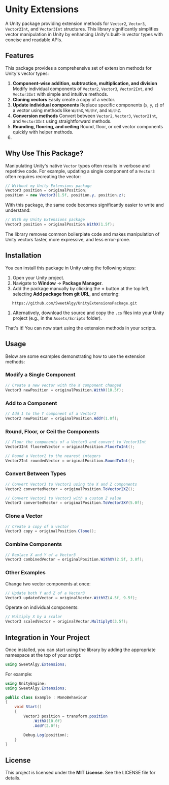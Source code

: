 # Unity Extensions

A Unity package providing extension methods for `Vector2`, `Vector3`, `Vector2Int`, and `Vector3Int` structures. This
library significantly simplifies vector manipulation in Unity by enhancing Unity's built-in vector types with concise
and readable APIs.

## Features

This package provides a comprehensive set of extension methods for Unity's vector types:
1. **Component-wise addition, subtraction, multiplication, and division**
   Modify individual components of `Vector2`, `Vector3`, `Vector2Int`, and `Vector3Int` with simple and intuitive methods.
2. **Cloning vectors**
   Easily create a copy of a vector.
3. **Update individual components**
   Replace specific components (`x`, `y`, `z`) of a vector using methods like `WithX`, `WithY`, and `WithZ`.
4. **Conversion methods**
   Convert between `Vector2`, `Vector3`, `Vector2Int`, and `Vector3Int` using straightforward methods.
5. **Rounding, flooring, and ceiling**
   Round, floor, or ceil vector components quickly with helper methods.
6. 
## Why Use This Package?
Manipulating Unity's native `Vector` types often results in verbose and repetitive code. For example, updating a single component of a `Vector3` often requires recreating the vector:
``` c#
// Without my Unity Extensions package
Vector3 position = originalPosition;
position = new Vector3(1.5f, position.y, position.z);
```
With this package, the same code becomes significantly easier to write and understand:
``` c#
// With my Unity Extensions package
Vector3 position = originalPosition.WithX(1.5f);
```
The library removes common boilerplate code and makes manipulation of Unity vectors faster, more expressive, and less error-prone.

## Installation
You can install this package in Unity using the following steps:
1. Open your Unity project.
2. Navigate to **Window** -> **Package Manager**.
3. Add the package manually by clicking the **+** button at the top left, selecting **Add package from git URL**, and entering:
``` 
   https://github.com/SweetAlgy/UnityExtensionsPackage.git
```
1. Alternatively, download the source and copy the `.cs` files into your Unity project (e.g., in the `Assets/Scripts` folder).

That's it! You can now start using the extension methods in your scripts.

## Usage
Below are some examples demonstrating how to use the extension methods:
### Modify a Single Component
``` c#
// Create a new vector with the X component changed
Vector3 newPosition = originalPosition.WithX(10.5f);
```
### Add to a Component
``` c#
// Add 1 to the Y component of a Vector2
Vector2 newPosition = originalPosition.AddY(1.0f);
```
### Round, Floor, or Ceil the Components
``` c#
// Floor the components of a Vector3 and convert to Vector3Int
Vector3Int flooredVector = originalPosition.FloorToInt();

// Round a Vector2 to the nearest integers
Vector2Int roundedVector = originalPosition.RoundToInt();
```
### Convert Between Types
``` c#
// Convert Vector3 to Vector2 using the X and Z components
Vector2 convertedVector = originalPosition.ToVector2XZ();

// Convert Vector2 to Vector3 with a custom Z value
Vector3 convertedVector = originalPosition.ToVector3XY(5.0f);
```
### Clone a Vector
``` c#
// Create a copy of a vector
Vector3 copy = originalPosition.Clone();
```
### Combine Components
``` c#
// Replace X and Y of a Vector3
Vector3 combinedVector = originalPosition.WithXY(2.5f, 3.0f);
```
### Other Examples
Change two vector components at once:
``` c#
// Update both Y and Z of a Vector3
Vector3 updatedVector = originalVector.WithYZ(4.5f, 9.5f);
```
Operate on individual components:
``` c#
// Multiply X by a scalar
Vector3 scaledVector = originalVector.MultiplyX(3.5f);
```
## Integration in Your Project
Once installed, you can start using the library by adding the appropriate namespace at the top of your script:
``` c#
using SweetAlgy.Extensions;
```
For example:
``` c#
using UnityEngine;
using SweetAlgy.Extensions;

public class Example : MonoBehaviour
{
    void Start()
    {
        Vector3 position = transform.position
            .WithX(10.0f)
            .AddY(2.0f);

        Debug.Log(position);
    }
}
```

## License
This project is licensed under the **MIT License**. See the LICENSE file for details.
